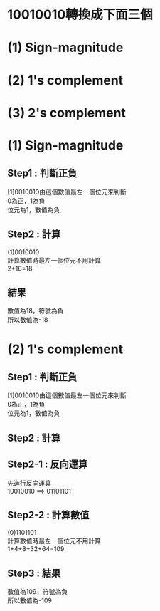 # 10010010轉換成下面三個  
# (1) Sign-magnitude  
# (2) 1's complement  
# (3) 2's complement  

# (1) Sign-magnitude  
## Step1 : 判斷正負  
[1]0010010由這個數值最左一個位元來判斷  
0為正，1為負  
位元為1，數值為負  
## Step2 : 計算  
(1)0010010  
計算數值時最左一個位元不用計算  
2+16=18  
## 結果  
數值為18，符號為負  
所以數值為-18  
# (2) 1's complement  
## Step1 : 判斷正負  
[1]0010010由這個數值最左一個位元來判斷  
0為正，1為負  
位元為1，數值為負  
## Step2 : 計算  
## Step2-1 : 反向運算  
先進行反向運算  
10010010 ==> 01101101  
## Step2-2 : 計算數值  
(0)1101101  
計算數值時最左一個位元不用計算  
1+4+8+32+64=109  
## Step3 : 結果  
數值為109，符號為負  
所以數值為-109  
